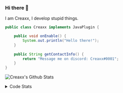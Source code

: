 ### Hi there 👋

I am Creaxx, I develop stupid things. 

```java
public class Creaxx implements JavaPlugin {

    public void onEnable() {
        System.out.println("Hello there!");
    }
    
    public String getContactInfo() {
        return "Message me on discord: Creaxx#0001";
    }
}
```

![Creaxx's Github Stats](https://github-readme-stats.vercel.app/api?username=CreaxxOG&show_icons=true&theme=dark&count_private=true)

<details>
  <summary>Code Stats</summary>

<!--START_SECTION:waka-->
![Code Time](http://img.shields.io/badge/Code%20Time-1%2C410%20hrs%2016%20mins-blue)

![Lines of code](https://img.shields.io/badge/From%20Hello%20World%20I%27ve%20Written-725.7%20thousand%20lines%20of%20code-blue)

**🐱 My GitHub Data** 

> 📦 104.3 kB Used in GitHub's Storage 
 > 
> 🏆 2,213 Contributions in the Year 2023
 > 
> 🚫 Not Opted to Hire
 > 
> 📜 4 Public Repositories 
 > 
> 🔑 3 Private Repositories 
 > 
**I'm a Night 🦉** 

```text
🌞 Morning                419 commits         ██░░░░░░░░░░░░░░░░░░░░░░░   07.30 % 
🌆 Daytime                2427 commits        ███████████░░░░░░░░░░░░░░   42.28 % 
🌃 Evening                2772 commits        ████████████░░░░░░░░░░░░░   48.29 % 
🌙 Night                  122 commits         █░░░░░░░░░░░░░░░░░░░░░░░░   02.13 % 
```
📅 **I'm Most Productive on Saturday** 

```text
Monday                   709 commits         ███░░░░░░░░░░░░░░░░░░░░░░   12.35 % 
Tuesday                  814 commits         ████░░░░░░░░░░░░░░░░░░░░░   14.18 % 
Wednesday                843 commits         ████░░░░░░░░░░░░░░░░░░░░░   14.69 % 
Thursday                 937 commits         ████░░░░░░░░░░░░░░░░░░░░░   16.32 % 
Friday                   552 commits         ██░░░░░░░░░░░░░░░░░░░░░░░   09.62 % 
Saturday                 976 commits         ████░░░░░░░░░░░░░░░░░░░░░   17.00 % 
Sunday                   909 commits         ████░░░░░░░░░░░░░░░░░░░░░   15.84 % 
```


📊 **This Week I Spent My Time On** 

```text
💬 Programming Languages: 
Java                     4 hrs 38 mins       ██████████████████░░░░░░░   70.51 % 
Kotlin                   1 hr 16 mins        █████░░░░░░░░░░░░░░░░░░░░   19.45 % 
XML                      27 mins             ██░░░░░░░░░░░░░░░░░░░░░░░   06.87 % 
GitIgnore file           9 mins              █░░░░░░░░░░░░░░░░░░░░░░░░   02.30 % 
YAML                     3 mins              ░░░░░░░░░░░░░░░░░░░░░░░░░   00.79 % 

🔥 Editors: 
IntelliJ                 6 hrs 34 mins       █████████████████████████   100.00 % 
```

**I Mostly Code in Java** 

```text
Java                     57 repos            ███████████████████░░░░░░   76.00 % 
Kotlin                   10 repos            ███░░░░░░░░░░░░░░░░░░░░░░   13.33 % 
CSS                      2 repos             █░░░░░░░░░░░░░░░░░░░░░░░░   02.67 % 
JavaScript               2 repos             █░░░░░░░░░░░░░░░░░░░░░░░░   02.67 % 
EJS                      1 repo              ░░░░░░░░░░░░░░░░░░░░░░░░░   01.33 % 
```




 Last Updated on 28/07/2023 12:35:51 UTC
<!--END_SECTION:waka-->
</details>
